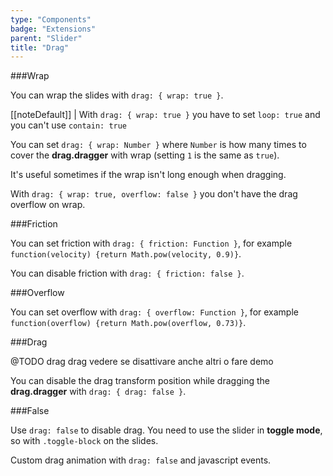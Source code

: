 ```yaml
---
type: "Components"
badge: "Extensions"
parent: "Slider"
title: "Drag"
---
```


###Wrap

You can wrap the slides with `drag: { wrap: true }`.

[[noteDefault]]
| With `drag: { wrap: true }` you have to set `loop: true` and you can't use `contain: true`

<demo>
  <demovanilla src="vanilla/demos/slider/wrap">
  </demovanilla>
</demo>

You can set `drag: { wrap: Number }` where `Number` is how many times to cover the **drag.dragger** with wrap (setting `1` is the same as `true`).

It's useful sometimes if the wrap isn't long enough when dragging.

<demo>
  <demovanilla src="vanilla/demos/slider/wrap-number">
  </demovanilla>
</demo>

With `drag: { wrap: true, overflow: false }` you don't have the drag overflow on wrap.

<demo>
  <demovanilla src="vanilla/demos/slider/wrap-left">
  </demovanilla>
</demo>

<demo>
  <demovanilla src="vanilla/demos/slider/wrap-right">
  </demovanilla>
</demo>

###Friction

You can set friction with `drag: { friction: Function }`, for example `function(velocity) {return Math.pow(velocity, 0.9)}`.

You can disable friction with `drag: { friction: false }`.

<demo>
  <demovanilla src="vanilla/demos/slider/friction-false">
  </demovanilla>
</demo>

###Overflow

You can set overflow with `drag: { overflow: Function }`, for example `function(overflow) {return Math.pow(overflow, 0.73)}`.

###Drag

@TODO drag drag vedere se disattivare anche altri o fare demo

You can disable the drag transform position while dragging the **drag.dragger** with `drag: { drag: false }`.

<demo>
  <demovanilla src="vanilla/demos/slider/transform-false">
  </demovanilla>
</demo>

###False

Use `drag: false` to disable drag. You need to use the slider in **toggle mode**, so with `.toggle-block` on the slides.

<demo>
  <demovanilla src="vanilla/demos/slider/toggle-css">
  </demovanilla>
</demo>

Custom drag animation with `drag: false` and javascript events.

<demo>
  <demovanilla src="vanilla/demos/slider/toggle-js">
  </demovanilla>
</demo>
